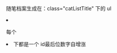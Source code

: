 随笔档案生成在：class="catListTitle" 下的 ul <li>

每个<li>下都是一个<a id="CatList_LinkList_1_Link_0~100"> id最后位数字自增涨